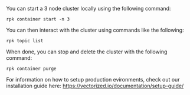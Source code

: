 You can start a 3 node cluster locally using the following command: 

    rpk container start -n 3

You can then interact with the cluster using commands like the following: 

    rpk topic list

When done, you can stop and delete the cluster with the following command:
    
    rpk container purge

For information on how to setup production evironments, check out our
installation guide here: https://vectorized.io/documentation/setup-guide/
